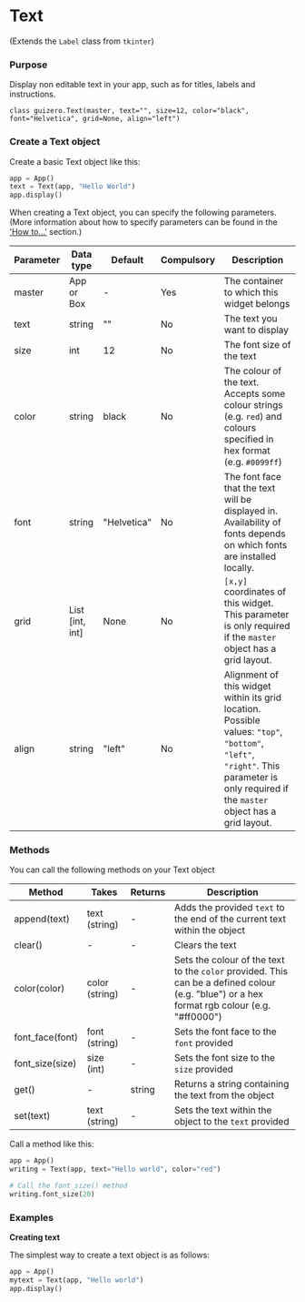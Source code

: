 # Text

(Extends the `Label` class from `tkinter`)

### Purpose
Display non editable text in your app, such as for titles, labels and instructions.

```
class guizero.Text(master, text="", size=12, color="black", font="Helvetica", grid=None, align="left")
```

### Create a Text object

Create a basic Text object like this:

```python
app = App()
text = Text(app, "Hello World")
app.display()
```


When creating a Text object, you can specify the following parameters. (More information about how to specify parameters can be found in the ['How to...'](./howto/) section.)

| Parameter | Data type | Default | Compulsory | Description                         |
| --------- | --------- | ------- | ---------- | -------------------------|
| master    | App or Box   | - | Yes       | The container to which this widget belongs
| text   | string    | ""  | No         | The text you want to display |
| size   | int    | 12     | No         | The font size of the text |
| color   | string     | black     | No         | The colour of the text. Accepts some colour strings (e.g. `red`) and colours specified in hex format (e.g. `#0099ff`)  |
| font   | string     | "Helvetica"     | No         | The font face that the text will be displayed in. Availability of fonts depends on which fonts are installed locally. |
| grid   | List [int, int]   | None     | No         | `[x,y]` coordinates of this widget. This parameter is only required if the `master` object has a grid layout. |
| align   | string     | "left"     | No         | Alignment of this widget within its grid location. Possible values: `"top"`, `"bottom"`, `"left"`, `"right"`. This parameter is only required if the `master` object has a grid layout.  |


### Methods

You can call the following methods on your Text object

| Method        | Takes     | Returns    | Description                |
| ------------- | ------------- | ---------- | -------------------------- |
| append(text)  | text (string) | -          | Adds the provided `text` to the end of the current text within the object |
| clear()   | -             | -          | Clears the text            |
| color(color) | color (string) | -      | Sets the colour of the text to the `color` provided. This can be a defined colour (e.g. "blue") or a hex format rgb colour (e.g. "#ff0000") |
| font_face(font) | font (string) | - | Sets the font face to the `font` provided |
| font_size(size) | size (int) | - |  Sets the font size to the `size` provided |
| get() | - | string |  Returns a string containing the text from the object |
| set(text) | text (string) | - |  Sets the text within the object to the `text` provided |

Call a method like this:

```python
app = App()
writing = Text(app, text="Hello world", color="red")

# Call the font_size() method
writing.font_size(20)   
```

### Examples

**Creating text**

The simplest way to create a text object is as follows:

```python
app = App()
mytext = Text(app, "Hello world")
app.display()
```
